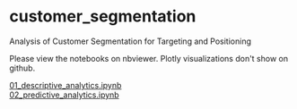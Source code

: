 # customer_segmentation
Analysis of Customer Segmentation for Targeting and Positioning

Please view the notebooks on nbviewer. Plotly visualizations don't show on github.

[01_descriptive_analytics.ipynb](https://nbviewer.jupyter.org/github/YM88/customer_segmentation/blob/master/01_descriptive_analytics.ipynb?flush_cache=true)  
[02_predictive_analytics.ipynb](https://nbviewer.jupyter.org/github/YM88/customer_segmentation/blob/master/02_predictive_analytics.ipynb?flush_cache=true)  